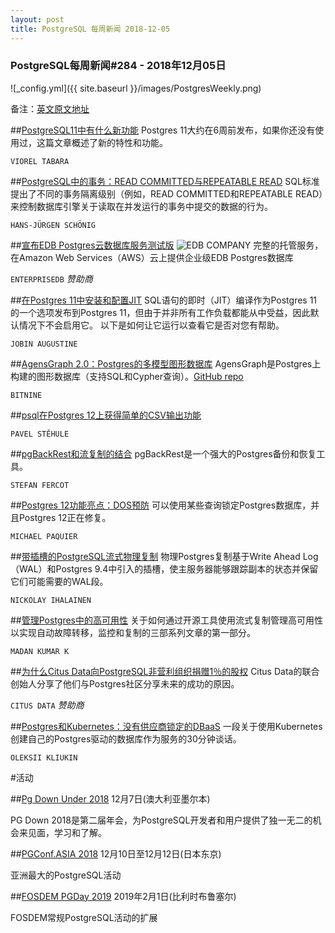 ```yaml
---
layout: post
title: PostgreSQL 每周新闻 2018-12-05
---
```



### PostgreSQL每周新闻#284 - 2018年12月05日
![_config.yml]({{ site.baseurl }}/images/PostgresWeekly.png)

备注：[英文原文地址](https://postgresweekly.com/issues/284)

##[PostgreSQL11中有什么新功能](https://severalnines.com/blog/whats-new-postgresql-11)
Postgres 11大约在6周前发布，如果你还没有使用过，这篇文章概述了新的特性和功能。

`VIOREL TABARA`

##[PostgreSQL中的事务：READ COMMITTED与REPEATABLE READ](https://www.cybertec-postgresql.com/en/transactions-in-postgresql-read-committed-vs-repeatable-read/)
SQL标准提出了不同的事务隔离级别（例如，READ COMMITTED和REPEATABLE READ）来控制数据库引擎关于读取在并发运行的事务中提交的数据的行为。

`HANS-JÜRGEN SCHÖNIG`

##[宣布EDB Postgres云数据库服务测试版](https://www.enterprisedb.com/edb-postgres-cds)
![EDB COMPANY](https://copm.s3.amazonaws.com/11b09ec3.png)
完整的托管服务，在Amazon Web Services（AWS）云上提供企业级EDB Postgres数据库

`ENTERPRISEDB` *赞助商*

##[在Postgres 11中安装和配置JIT](https://www.percona.com/blog/2018/11/19/installing-and-configuring-jit-in-postgresql-11/)
SQL语句的即时（JIT）编译作为Postgres 11的一个选项发布到Postgres 11，但由于并非所有工作负载都能从中受益，因此默认情况下不会启用它。
以下是如何让它运行以查看它是否对您有帮助。

`JOBIN AUGUSTINE`

##[AgensGraph 2.0：Postgres的多模型图形数据库](https://www.postgresql.org/about/news/1909/)
AgensGraph是Postgres上构建的图形数据库（支持SQL和Cypher查询）。[GitHub repo](https://github.com/bitnine-oss/agensgraph)

`BITNINE`

##[psql在Postgres 12上获得简单的CSV输出功能](https://okbob.blogspot.com/2018/11/postgresql-12-psql-csv-output.html)

`PAVEL STĚHULE`

##[pgBackRest和流复制的结合](https://pgstef.github.io/2018/11/28/combining_pgbackrest_and_streaming_replication.html)
pgBackRest是一个强大的Postgres备份和恢复工具。

`STEFAN FERCOT`

##[Postgres 12功能亮点：DOS预防](https://paquier.xyz/postgresql-2/postgres-12-dos-prevention/)
可以使用某些查询锁定Postgres数据库，并且Postgres 12正在修复。

`MICHAEL PAQUIER`

##[带插槽的PostgreSQL流式物理复制](https://www.percona.com/blog/2018/11/30/postgresql-streaming-physical-replication-with-slots/)
物理Postgres复制基于Write Ahead Log（WAL）和Postgres 9.4中引入的插槽，使主服务器能够跟踪副本的状态并保留它们可能需要的WAL段。

`NICKOLAY IHALAINEN`

##[管理Postgres中的高可用性](https://scalegrid.io/blog/managing-high-availability-in-postgresql-part-1/)
关于如何通过开源工具使用流式复制管理高可用性以实现自动故障转移，监控和复制的三部系列文章的第一部分。

`MADAN KUMAR K`

##[为什么Citus Data向PostgreSQL非营利组织捐赠1％的股权](https://www.citusdata.com/blog/2018/10/24/why-citus-data-is-donating-1-percent-equity/?utm_source=PG_Weekly&utm_medium=email&utm_campaign=sponsor_blog)
Citus Data的联合创始人分享了他们与Postgres社区分享未来的成功的原因。

`CITUS DATA` *赞助商*

##[Postgres和Kubernetes：没有供应商锁定的DBaaS](https://www.youtube.com/watch?v=q26U2rQcqMw&feature=share)
一段关于使用Kubernetes创建自己的Postgres驱动的数据库作为服务的30分钟谈话。

`OLEKSII KLIUKIN`

#活动

##[Pg Down Under 2018](https://2018.pgdu.org/)
12月7日(澳大利亚墨尔本)

PG Down 2018是第二届年会，为PostgreSQL开发者和用户提供了独一无二的机会来见面，学习和了解。

##[PGConf.ASIA 2018](https://www.pgconf.asia/EN/2018/)
12月10日至12月12日(日本东京)

亚洲最大的PostgreSQL活动

##[FOSDEM PGDay 2019](https://2019.fosdempgday.org/)
2019年2月1日(比利时布鲁塞尔)

FOSDEM常规PostgreSQL活动的扩展
